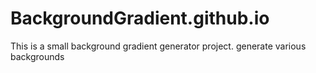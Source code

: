 # BackgroundGradient.github.io
This is a small background gradient generator project. generate various backgrounds 
